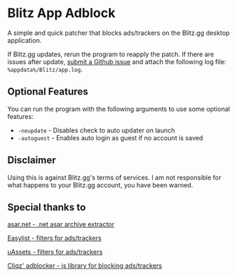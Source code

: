 # Blitz App Adblock

A simple and quick patcher that blocks ads/trackers on the Blitz.gg desktop application.

If Blitz.gg updates, rerun the program to reapply the patch. If there are issues after update, [submit a Github issue](https://github.com/lulzsun/blitz-app-adblock/issues/new) and attach the following log file: `%appdata%/Blitz/app.log`.

## Optional Features

You can run the program with the following arguments to use some optional features:

- `-noupdate` - Disables check to auto updater on launch
- `-autoguest` - Enables auto login as guest if no account is saved

## Disclaimer

Using this is against Blitz.gg's terms of services. I am not responsible for what happens to your Blitz.gg account, you have been warned.

## Special thanks to

[asar.net - .net asar archive extractor](https://github.com/Jiiks/asar.net)

[Easylist - filters for ads/trackers](https://easylist.to/pages/about.html)

[uAssets - filters for ads/trackers](https://github.com/uBlockOrigin/uAssets)

[Cliqz' adblocker - js library for blocking ads/trackers](https://github.com/cliqz-oss/adblocker)
